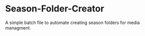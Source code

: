 # Season-Folder-Creator
A simple batch file to automate creating season folders for media managment.
